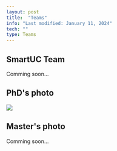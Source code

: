 ```yaml
---
layout: post
title:  "Teams"
info: "Last modified: January 11, 2024"
tech: ""
type: Teams
---
```


## SmartUC Team 
Comming soon...  


## PhD's photo
<img src="Homepage/assets/img/phd_photo.jpg" />  


## Master's photo
Comming soon...  
